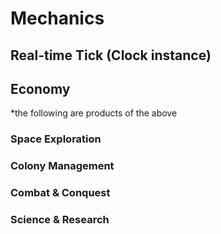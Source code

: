 # Mechanics

## Real-time Tick (Clock instance)

## Economy

*the following are products of the above

### Space Exploration

### Colony Management

### Combat & Conquest

### Science & Research
